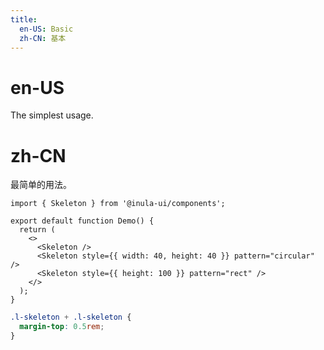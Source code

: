 ```yaml
---
title:
  en-US: Basic
  zh-CN: 基本
---
```


# en-US

The simplest usage.

# zh-CN

最简单的用法。

```tsx
import { Skeleton } from '@inula-ui/components';

export default function Demo() {
  return (
    <>
      <Skeleton />
      <Skeleton style={{ width: 40, height: 40 }} pattern="circular" />
      <Skeleton style={{ height: 100 }} pattern="rect" />
    </>
  );
}
```

```scss
.l-skeleton + .l-skeleton {
  margin-top: 0.5rem;
}
```
